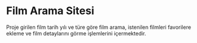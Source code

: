# Film Arama Sitesi

Proje girilen film tarih yılı ve türe göre film arama, istenilen filmleri favorilere ekleme ve film detaylarını görme işlemlerini içermektedir. 


